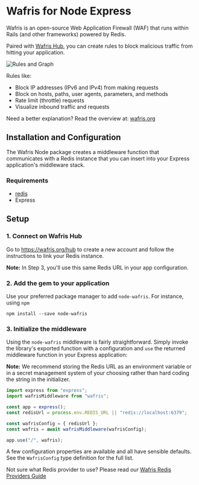 # Wafris for Node Express
Wafris is an open-source Web Application Firewall (WAF) that runs within Rails (and other frameworks) powered by Redis.

Paired with [Wafris Hub](https://wafris.org/hub), you can create rules to block malicious traffic from hitting your application.

![Rules and Graph](docs/rules-and-graph.png)

Rules like:

- Block IP addresses (IPv6 and IPv4) from making requests
- Block on hosts, paths, user agents, parameters, and methods
- Rate limit (throttle) requests
- Visualize inbound traffic and requests

Need a better explanation? Read the overview at: [wafris.org](https://wafris.org)

## Installation and Configuration

The Wafris Node package creates a middleware function that communicates with a Redis instance that you can insert into your Express application's middleware stack.

### Requirements
- [redis](https://www.npmjs.com/package/redis)
- Express

## Setup

### 1. Connect on Wafris Hub

Go to https://wafris.org/hub to create a new account and
follow the instructions to link your Redis instance.

**Note:** In Step 3, you'll use this same Redis URL in your app configuration.

### 2. Add the gem to your application

Use your preferred package manager to add `node-wafris`. For instance, using
`npm`

```
npm install --save node-wafris
```

### 3. Initialize the middleware
Using the `node-wafris` middleware is fairly straightforward. Simply invoke
the library's exported function with a configuration and `use` the returned
middleware function in your Express application:

**Note:** We recommend storing the Redis URL as an environment variable or in a secret management system of your choosing rather than hard coding the string in the initializer.

```javascript
import express from "express";
import wafrisMiddleware from "wafris";

const app = express();
const redisUrl = process.env.REDIS_URL || "redis://localhost:6379";

const wafrisConfig = { redisUrl };
const wafris = await wafrisMiddleware(wafrisConfig);

app.use("/", wafris);
```

A few configuration properties are available and all have sensible defaults. See the `WafrisConfig` type definition for the full list.

Not sure what Redis provider to use? Please read our [Wafris Redis Providers Guide](https://wafris.org/guides/redis-provisioning)

